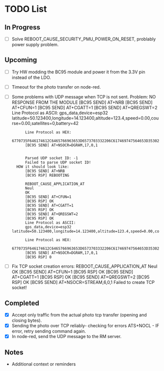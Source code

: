 # TODO List

## In Progress
- [ ] Solve REBOOT_CAUSE_SECURITY_PMU_POWER_ON_RESET, problably power supply problem.

## Upcoming
- [ ] Try HW modding the BC95 module and power it from the 3.3V pin instead of the LDO.
- [ ] Timeout for the photo transfer on node-red.
- [ ] Some problems with UDP message when TCP is not sent. 
        Problem: NO RESPONSE FROM THE MODULE
            [BC95 SEND] AT+NRB
            [BC95 SEND] AT+CFUN=1
            [BC95 SEND] AT+CGATT=1
            [BC95 SEND] AT+QREGSWT=2
            Line Protocol as ASCII:
            gps_data,device=esp32 latitude=50.123400,longitude=14.123400,altitude=123.4,speed=0.00,course=0.00,satellites=0,battery=42

            Line Protocol as HEX:
            6770735F646174612C6465766963653D6573703332206C617469747564653D35302E3132333430302C6C6F6E6769747564653D31342E3132333430302C616C7469747564653D3132332E342C73706565643D302E30302C636F757273653D302E30302C736174656C6C697465733D302C626174746572793D3432
            [BC95 SEND] AT+NSOCR=DGRAM,17,0,1


            Parsed UDP socket ID: -1
            Failed to parse UDP socket ID!
        HOW it should look like:
            [BC95 SEND] AT+NRB
            [BC95 RSP] REBOOTING

            REBOOT_CAUSE_APPLICATION_AT
            Neul 
            OK
            [BC95 SEND] AT+CFUN=1
            [BC95 RSP] OK
            [BC95 SEND] AT+CGATT=1
            [BC95 RSP] OK
            [BC95 SEND] AT+QREGSWT=2
            [BC95 RSP] OK
            Line Protocol as ASCII:
            gps_data,device=esp32 latitude=50.123400,longitude=14.123400,altitude=123.4,speed=0.00,course=0.00,satellites=0,battery=42

            Line Protocol as HEX:
            6770735F646174612C6465766963653D6573703332206C617469747564653D35302E3132333430302C6C6F6E6769747564653D31342E3132333430302C616C7469747564653D3132332E342C73706565643D302E30302C636F757273653D302E30302C736174656C6C697465733D302C626174746572793D3432
            [BC95 SEND] AT+NSOCR=DGRAM,17,0,1
            [BC95 RSP] 0
- [ ] Fix TCP socket creation errors:
        REBOOT_CAUSE_APPLICATION_AT
        Neul 
        OK
        [BC95 SEND] AT+CFUN=1
        [BC95 RSP] OK
        [BC95 SEND] AT+CGATT=1
        [BC95 RSP] OK
        [BC95 SEND] AT+QREGSWT=2
        [BC95 RSP] OK
        [BC95 SEND] AT+NSOCR=STREAM,6,0,1
        Failed to create TCP socket!

## Completed
- [x] Accept only traffic from the actual photo tcp transfer (opening and closing bytes). 
- [x] Sending the photo over TCP reliably- checking for errors ATS+NOCL - IF error, retry sending command again.
- [x] In node-red, send the UDP message to the RM server.

## Notes
* Additional context or reminders 

